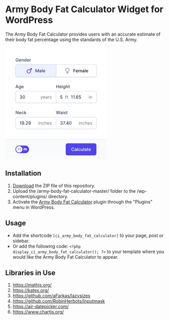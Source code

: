 # Army Body Fat Calculator Widget for WordPress

The Army Body Fat Calculator provides users with an accurate estimate of their body fat percentage using the standards of the U.S. Army.

![Army Body Fat Calculator Input Form](/assets/images/screenshot-1.png "Army Body Fat Calculator Input Form")

## Installation

1. [Download](https://github.com/pub-calculator-io/army-body-fat-calculator/archive/refs/heads/master.zip) the ZIP file of this repository.
2. Upload the /army-body-fat-calculator-master/ folder to the /wp-content/plugins/ directory.
3. Activate the [Army Body Fat Calculator](https://www.calculator.io/army-body-fat-calculator/ "Army Body Fat Calculator Homepage") plugin through the "Plugins" menu in WordPress.

## Usage
* Add the shortcode `[ci_army_body_fat_calculator]` to your page, post or sidebar.
* Or add the following code: `<?php display_ci_army_body_fat_calculator(); ?>` to your template where you would like the Army Body Fat Calculator to appear.

## Libraries in Use
1. https://mathjs.org/
2. https://katex.org/
3. https://github.com/aFarkas/lazysizes
4. https://github.com/RobinHerbots/Inputmask
5. https://air-datepicker.com/
6. https://www.chartjs.org/
